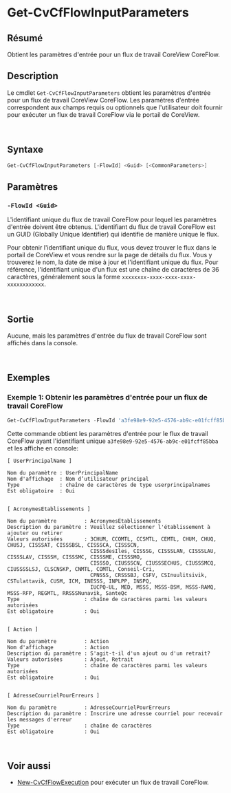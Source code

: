 # Get-CvCfFlowInputParameters

## Résumé

Obtient les paramètres d'entrée pour un flux de travail CoreView CoreFlow.

## Description

Le cmdlet `Get-CvCfFlowInputParameters` obtient les paramètres d'entrée pour un
flux de travail CoreView CoreFlow. Les paramètres d'entrée correspondent aux
champs requis ou optionnels que l'utilisateur doit fournir pour exécuter un
flux de travail CoreFlow via le portail de CoreView.

<br>

## Syntaxe

```powershell
Get-CvCfFlowInputParameters [-FlowId] <Guid> [<CommonParameters>]
```

## Paramètres

### `-FlowId <Guid>`

L'identifiant unique du flux de travail CoreFlow pour lequel les paramètres
d'entrée doivent être obtenus. L'identifiant du flux de travail CoreFlow est
un GUID (Globally Unique Identifier) qui identifie de manière unique le flux.

Pour obtenir l'identifiant unique du flux, vous devez trouver le flux dans le
portail de CoreView et vous rendre sur la page de détails du flux. Vous y
trouverez le nom, la date de mise à jour et l'identifiant unique du flux. Pour
référence, l'identifiant unique d'un flux est une chaîne de caractères de 36
caractères, généralement sous la forme `xxxxxxxx-xxxx-xxxx-xxxx-xxxxxxxxxxxx`.

<br>

## Sortie

Aucune, mais les paramètres d'entrée du flux de travail CoreFlow sont affichés
dans la console.

<br>

## Exemples

### Exemple 1: Obtenir les paramètres d'entrée pour un flux de travail CoreFlow

```powershell
Get-CvCfFlowInputParameters -FlowId 'a3fe98e9-92e5-4576-ab9c-e01fcff85bba'
```

Cette commande obtient les paramètres d'entrée pour le flux de travail CoreFlow
ayant l'identifiant unique `a3fe98e9-92e5-4576-ab9c-e01fcff85bba` et les affiche
en console:

```plaintext
[ UserPrincipalName ]

Nom du paramètre : UserPrincipalName
Nom d'affichage  : Nom d’utilisateur principal
Type             : chaîne de caractères de type userprincipalnames
Est obligatoire  : Oui


[ AcronymesEtablissements ]

Nom du paramètre         : AcronymesEtablissements
Description du paramètre : Veuillez sélectionner l'établissement à ajouter ou retirer
Valeurs autorisées       : 3CHUM, CCOMTL, CCSMTL, CEMTL, CHUM, CHUQ, CHUSJ, CISSSAT, CISSSBSL, CISSSCA, CISSSCN,
                           CISSSdesIles, CISSSG, CISSSLAN, CISSSLAU, CISSSLAV, CISSSM, CISSSMC, CISSSME, CISSSMO,
                           CISSSO, CIUSSSCN, CIUSSSECHUS, CIUSSSMCQ, CIUSSSSLSJ, CLSCNSKP, CNMTL, COMTL, Conseil-Cri,
                           CPNSSS, CRSSSBJ, CSFV, CSInuulitsivik, CSTulattavik, CUSM, ICM, INESSS, INPLPP, INSPQ,
                           IUCPQ-UL, MED, MSSS, MSSS-BSM, MSSS-RAMQ, MSSS-RFP, REGMTL, RRSSSNunavik, SanteQc
Type                     : chaîne de caractères parmi les valeurs autorisées
Est obligatoire          : Oui


[ Action ]

Nom du paramètre         : Action
Nom d'affichage          : Action
Description du paramètre : S'agit-t-il d'un ajout ou d'un retrait?
Valeurs autorisées       : Ajout, Retrait
Type                     : chaîne de caractères parmi les valeurs autorisées
Est obligatoire          : Oui


[ AdresseCourrielPourErreurs ]

Nom du paramètre         : AdresseCourrielPourErreurs
Description du paramètre : Inscrire une adresse courriel pour recevoir les messages d'erreur
Type                     : chaîne de caractères
Est obligatoire          : Oui
```

<br>

## Voir aussi

- [New-CvCfFlowExecution](fr/cmdlets/New-CvCfFlowExecution.md) pour exécuter un flux de
  travail CoreFlow.
